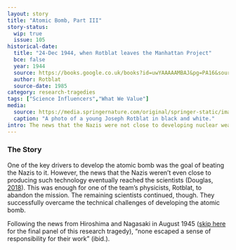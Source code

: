 ```yaml
---
layout: story
title: "Atomic Bomb, Part III"
story-status:
  wip: true
  issue: 105
historical-date:
  title: "24-Dec 1944, when Rotblat leaves the Manhattan Project"
  bce: false
  year: 1944
  source: https://books.google.co.uk/books?id=uwYAAAAAMBAJ&pg=PA16&source=gbs_toc_pages_r&redir_esc=y#v=onepage&q=disagreeable%20shock&f=false
  author: Rotblat
  source-date: 1985
category: research-tragedies
tags: ["Science Influencers","What We Value"]
media:
  source: https://media.springernature.com/original/springer-static/image/art%3A10.1007%2Fs00016-013-0125-1/MediaObjects/16_2013_125_Fig5_HTML.jpg
  caption: "A photo of a young Joseph Rotblat in black and white."
intro: The news that the Nazis were not close to developing nuclear weapons is enough for Rotblat to leave the project creating the atomic bomb.
---
```

### The Story
One of the key drivers to develop the atomic bomb was the goal of beating the Nazis to it. However, the news that the Nazis weren’t even close to producing such technology eventually reached the scientists (Douglas, [2018](https://www.frankenbook.org/pub/the-bitter-aftertaste-of-technical-sweetness/release/3)). This was enough for one of the team’s physicists, Rotblat, to abandon the mission. The remaining scientists continued, though. They successfully overcame the technical challenges of developing the atomic bomb.

Following the news from Hiroshima and Nagasaki in August 1945 ([skip here](https://www.tiki-toki.com/timeline/entry/1753034/A-History-of-Research-Ethics/#vars!panel=16464996!) for the final panel of this research tragedy), “none escaped a sense of responsibility for their work” (ibid.).

